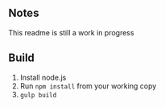 ## Notes

This readme is still a work in progress

## Build

1. Install node.js
2. Run `npm install` from your working copy
3. `gulp build`